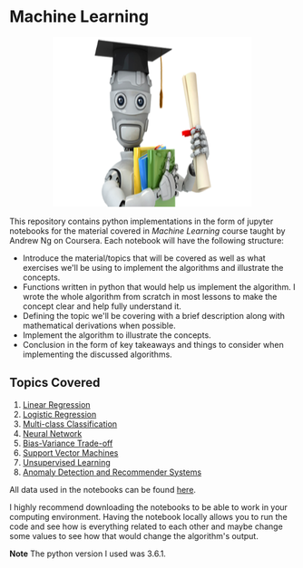 # Machine Learning
<p align="center">
<img src = "./images/ml_image.png" style = "height:300px; width:350px"><br>
</p>

This repository contains python implementations in the form of jupyter notebooks for the material covered in *Machine Learning* course taught by Andrew Ng on Coursera. Each notebook will have the following structure:

* Introduce the material/topics that will be covered as well as what exercises we'll be using to implement the algorithms and illustrate the concepts.
* Functions written in python that would help us implement the algorithm. I wrote the whole algorithm from scratch in most lessons to make the concept clear and help fully understand it.
* Defining the topic we'll be covering with a brief description along with mathematical derivations when possible.
* Implement the algorithm to illustrate the concepts.
* Conclusion in the form of key takeaways and things to consider when implementing the discussed algorithms.

## Topics Covered

1. [Linear Regression](https://nbviewer.jupyter.org/github/ImadDabbura/Machine-Learning/blob/master/notebooks/Linear-Regression.ipynb)
2. [Logistic Regression](https://nbviewer.jupyter.org/github/ImadDabbura/Machine-Learning/blob/master/notebooks/Logistic-Regression.ipynb)
3. [Multi-class Classification](https://nbviewer.jupyter.org/github/ImadDabbura/Machine-Learning/blob/master/notebooks/Multi-class-Classification.ipynb)
4. [Neural Network](https://nbviewer.jupyter.org/github/ImadDabbura/Machine-Learning/blob/master/notebooks/Neural-Network.ipynb)
5. [Bias-Variance Trade-off](https://nbviewer.jupyter.org/github/ImadDabbura/Machine-Learning/blob/master/notebooks/Bias-Variance-Trade-off.ipynb)
6. [Support Vector Machines](https://nbviewer.jupyter.org/github/ImadDabbura/Machine-Learning/blob/master/notebooks/Support-Vector-Machines.ipynb)
7. [Unsupervised Learning](https://nbviewer.jupyter.org/github/ImadDabbura/Machine-Learning/blob/master/notebooks/Unsupervised-Learning.ipynb)
8. [Anomaly Detection and Recommender Systems](https://nbviewer.jupyter.org/github/ImadDabbura/Machine-Learning/blob/master/notebooks/Anomaly-Detection_Recommender-Systems.ipynb)

All data used in the notebooks can be found [here](data/).

I highly recommend downloading the notebooks to be able to work in your computing environment. Having the notebook locally allows you to run the code and see how is everything related to each other and maybe change some values to see how that would change the algorithm's output.

**Note** The python version I used was 3.6.1.